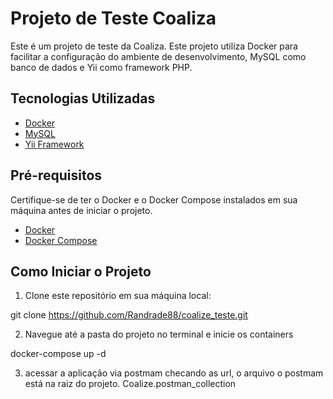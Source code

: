 # Projeto de Teste Coaliza

Este é um projeto de teste da Coaliza. Este projeto utiliza Docker para facilitar a configuração do ambiente de desenvolvimento, MySQL como banco de dados e Yii como framework PHP.

## Tecnologias Utilizadas

- [Docker](https://www.docker.com/)
- [MySQL](https://www.mysql.com/)
- [Yii Framework](https://www.yiiframework.com/)

## Pré-requisitos

Certifique-se de ter o Docker e o Docker Compose instalados em sua máquina antes de iniciar o projeto.

- [Docker](https://www.docker.com/)
- [Docker Compose](https://docs.docker.com/compose/)

## Como Iniciar o Projeto

1. Clone este repositório em sua máquina local:

git clone https://github.com/Randrade88/coalize_teste.git

2. Navegue até a pasta do projeto no terminal e inicie os containers

docker-compose up -d

3. acessar a aplicação via postmam checando as url, o arquivo o postmam está na raiz do projeto.
Coalize.postman_collection